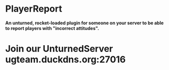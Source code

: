 # PlayerReport
**An unturned, rocket-loaded plugin for someone on your server to be able to report players with "incorrect attitudes".**
# Join our UnturnedServer ugteam.duckdns.org:27016
